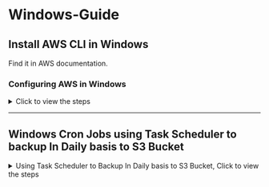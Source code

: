 # Windows-Guide
## Install AWS CLI in Windows
Find it in AWS documentation.

### Configuring AWS in Windows

<details>
  <summary>Click to view the steps</summary>

## 1) Create the profile (one-time)

In **CMD or PowerShell**:

```bash
aws configure --profile my-sync-profile
```

Enter your Access Key, Secret, and Region (e.g. `ap-south-1`).

This writes:

* `%UserProfile%\.aws\credentials`
* `%UserProfile%\.aws\config`

---

## 2) Make it the default for your terminals

Pick **one** of these (both work):

### A) Persist for future sessions (recommended)

**CMD:**

```cmd
setx AWS_DEFAULT_PROFILE "my-sync-profile"
setx AWS_DEFAULT_REGION "ap-south-1"
```

**PowerShell:**

```powershell
setx AWS_DEFAULT_PROFILE "my-sync-profile"
setx AWS_DEFAULT_REGION "ap-south-1"
```

> Close & reopen the terminal after `setx`.

### B) Just for the current window (temporary)

**CMD:**

```cmd
set AWS_PROFILE=my-sync-profile
set AWS_DEFAULT_REGION=ap-south-1
```

**PowerShell:**

```powershell
$env:AWS_PROFILE = "my-sync-profile"
$env:AWS_DEFAULT_REGION = "ap-south-1"
```

> `AWS_PROFILE` and `AWS_DEFAULT_PROFILE` behave the same for choosing the default.

---

## 3) Make it the default for Task Scheduler

You have two tidy options. Use whichever matches how your task runs.

### Option 3A — Inject env var in the **Action** (works with any user/SYSTEM)

**If your task runs a batch (`.bat`) via CMD:**

```cmd
SCHTASKS /Change /TN "S3DailySync" /TR "cmd.exe /c set AWS_PROFILE=my-sync-profile&& set AWS_DEFAULT_REGION=ap-south-1&& C:\scripts\s3sync.bat"
```

**If your task runs a PowerShell script:**

```cmd
SCHTASKS /Change /TN "S3DailySync" /TR "powershell.exe -NoProfile -ExecutionPolicy Bypass -Command \"$env:AWS_PROFILE='my-sync-profile'; $env:AWS_DEFAULT_REGION='ap-south-1'; & 'C:\scripts\s3sync.ps1'\""
```

> This guarantees the task uses the right profile, even when it runs as **SYSTEM** or a different account.

### Option 3B — Set inside your script (simple)

**Batch (`s3sync.bat`), add at the top:**

```bat
set AWS_PROFILE=my-sync-profile
set AWS_DEFAULT_REGION=ap-south-1
```

**PowerShell (`s3sync.ps1`), add at the top:**

```powershell
$env:AWS_PROFILE = "my-sync-profile"
$env:AWS_DEFAULT_REGION = "ap-south-1"
```

---

## 4) Verify

Run these from a new terminal (or trigger the task), then check:

```bash
aws configure list
aws sts get-caller-identity
```

You should see the profile in use and the expected IAM identity.
Optionally list your bucket to confirm access:

```bash
aws s3 ls s3://elasticbeanstalk-ap-south-1-508351649560/resources/environments/logs/
```

---

## 5) (Optional) Make `my-sync-profile` the literal `[default]`

If you **really** want no env vars at all, you can copy the credentials into the `[default]` section:

**`%UserProfile%\.aws\credentials`**

```ini
[default]
aws_access_key_id=AKIA...
aws_secret_access_key=...

[my-sync-profile]
aws_access_key_id=AKIA...
aws_secret_access_key=...
```

**`%UserProfile%\.aws\config`**

```ini
[default]
region=ap-south-1
output=json

[profile my-sync-profile]
region=ap-south-1
output=json
```

> Caution: this changes the default for **everything** on that machine/user.

---

### Quick recap

* Create it: `aws configure --profile my-sync-profile`
* Make it default:

  * Persist: `setx AWS_DEFAULT_PROFILE my-sync-profile`
  * Or inject in task action / script (`AWS_PROFILE=my-sync-profile`)
* Verify: `aws sts get-caller-identity`, `aws configure list`

That’s it — now `aws` will behave as if `my-sync-profile` is the default everywhere.

</details>

---

## Windows Cron Jobs using Task Scheduler to backup In Daily basis to S3 Bucket

<details>
  <summary>Using Task Scheduler to Backup In Daily basis to S3 Bucket, Click to view the steps</summary>

### **Step 1: Create the AWS profile**

Run this in PowerShell (replace with your real values):

```powershell
aws configure --profile mfa-session
```

It will ask:

```
AWS Access Key ID [None]: ASIAxxxx
AWS Secret Access Key [None]: xxxxx
Default region name [None]: ap-south-1
Default output format [None]: json
```

👉 After this, open the file
`C:\Users\<YourUser>\.aws\credentials`
and **add the session token** manually under `[mfa-session]`: as well as add the aws access key and secret access key after the mfa command is given in the cli

```ini
[mfa-session]
aws_access_key_id = ASIAxxxx
aws_secret_access_key = xxxxx
aws_session_token = IQoJb3JpZ2luX2Vj....
```

That’s it. ✅

---

### **Step 2: Create the PowerShell script**

Save this as `C:\scripts\s3sync.ps1`:

```powershell
# Ensure log directory exists
$LogDir = "C:\Logs"
if (!(Test-Path $LogDir)) {
    New-Item -ItemType Directory -Path $LogDir | Out-Null
}

# Date format: YYYYMMDD_HHmmss
$DateTime = (Get-Date).ToString("yyyyMMdd_HHmmss")
$LogFile  = Join-Path $LogDir "s3sync_$DateTime.log"

# Write header
"Starting sync at $DateTime" | Out-File -FilePath $LogFile -Encoding utf8

# Run sync with profile and log output
aws s3 sync "C:\Data\Reports" "s3://my-company-backups/reports/" --profile mfa-session *>> $LogFile

# Write footer
"Finished sync at $DateTime" | Out-File -FilePath $LogFile -Append -Encoding utf8
```

---
#### Before Executing the steps task
<img width="1200" height="490" alt="image" src="https://github.com/user-attachments/assets/2ee18984-e253-4944-b6e4-ce3fe6769bf8" />

### **Step 3: Schedule the Task**

Run this in PowerShell **as Administrator**:

```powershell
$Action = New-ScheduledTaskAction -Execute "powershell.exe" -Argument "-NoProfile -ExecutionPolicy Bypass -File `"`"C:\scripts\s3sync.ps1`"`""
$Trigger = New-ScheduledTaskTrigger -Daily -At 05:32
$Principal = New-ScheduledTaskPrincipal -UserId "$env:USERDOMAIN\$env:USERNAME" -LogonType Interactive
Register-ScheduledTask -TaskName "S3DailySync" -Action $Action -Trigger $Trigger -Principal $Principal -Description "Daily sync C:\Data\Reports to S3"
```

---

### **Step 4: Verify**

* Check task info:

  ```powershell
  Get-ScheduledTaskInfo -TaskName "S3DailySync"
  ```
* Check logs:

  ```powershell
  Get-Content (Get-ChildItem "C:\Logs\s3sync_*.log" | Sort-Object LastWriteTime -Descending | Select-Object -First 1)
  ```

---

#### After Executing the steps
<img width="1186" height="483" alt="image" src="https://github.com/user-attachments/assets/ce08d0fe-f4cc-454b-858a-63fea8f4ed3e" />


✅ That’s the **simplest setup**:

* Profile is stored once (`mfa-session`).
* Script always runs with `--profile mfa-session`.
* No environment variables, no exporting.

---

### Go to task scheduler GUI
- then Go to Task Scheduler Library
- Find S3DailySync and CLick on it
- In the left hand side you will find `Run` , `End` , `Disable` and other options.
- Added some files in the source local folder in the system
- Then clicked on Run
- Followed Step 4 from the above task
* Check task info:

  ```powershell
  Get-ScheduledTaskInfo -TaskName "S3DailySync"
  ```
* Check logs:

  ```powershell
  Get-Content (Get-ChildItem "C:\Logs\s3sync_*.log" | Sort-Object LastWriteTime -Descending | Select-Object -First 1)
  ```
- New task has run and the output of the above command looks like
```powershell
PS C:\Users\Mallick\.aws> Get-ScheduledTaskInfo -TaskName "S3DailySync"
LastRunTime        : 21-08-2025 16:24:15
LastTaskResult     : 0
NextRunTime        : 22-08-2025 16:13:00
NumberOfMissedRuns : 0
TaskName           : S3DailySync
TaskPath           :
PSComputerName     :
```

- In the S3 bucket folder
<img width="1200" height="572" alt="image" src="https://github.com/user-attachments/assets/bc990648-c88a-4be0-8b53-481466bd6c9c" />

</details>
